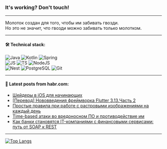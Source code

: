 ### It's working? Don't touch!

---
Молоток создан для того, чтобы им забивать гвозди. <br>
Но это не значит, что гвозди можно забивать только молотком.

---

#### 🛠️ Technical stack:

![Java](https://img.shields.io/badge/Java-informational?logo=Oracle&style=flat&logoColor=white&color=FF4500)
![Kotlin](https://img.shields.io/badge/Kotlin-informational?logo=Kotlin&style=flat&logoColor=white&color=774D97)
![Spring](https://img.shields.io/badge/SpringBoot-informational?logo=SpringBoot&style=flat&logoColor=white&color=6DB33F) <br>
![JS](https://img.shields.io/badge/JS-informational?logo=javaScript&style=flat&logoColor=black&color=F7Df1E)
![TS](https://img.shields.io/badge/TypeScript-informational?logo=typeScript&style=flat&logoColor=black&color=0667A8)
![NodeJS](https://img.shields.io/badge/NodeJS-informational?logo=node.js&style=flat&logoColor=white&color=70A760) <br>
![Nest](https://img.shields.io/badge/NestJS-informational?logo=NestJS&style=flat&logoColor=white&color=E0234E)
![PostgreSQL](https://img.shields.io/badge/PostgreSQL-informational?logo=PostgreSQL&style=flat&logoColor=white&color=DAA520)
![Git](https://img.shields.io/badge/Git-informational?logo=git&style=flat&logoColor=white&color=778899)

___

#### 💬 Latest posts from habr.com:

<!-- BLOG-POST-LIST:START -->
- [Шейдеры в iOS для начинающих](https://habr.com/ru/companies/dododev/articles/759574/?utm_source=habrahabr&utm_medium=rss&utm_campaign=759574)
- [[Перевод] Нововведения фреймворка Flutter 3.13.Часть 2](https://habr.com/ru/articles/760178/?utm_source=habrahabr&utm_medium=rss&utm_campaign=760178)
- [Простые правила при работе с растровыми изображениями на каждый день](https://habr.com/ru/companies/domclick/articles/759422/?utm_source=habrahabr&utm_medium=rss&utm_campaign=759422)
- [Time-based атаки во вредоносном ПО и противодействие им](https://habr.com/ru/companies/pt/articles/759758/?utm_source=habrahabr&utm_medium=rss&utm_campaign=759758)
- [Как банки становятся IT-компаниями с финансовыми сервисами: путь от SOAP к REST](https://habr.com/ru/companies/alfa/articles/754776/?utm_source=habrahabr&utm_medium=rss&utm_campaign=754776)
<!-- BLOG-POST-LIST:END -->

---
[![Top Langs](https://github-readme-stats-git-master-advtsetting-gmailcom.vercel.app/api/top-langs/?username=zloylis&langs_count=10&hide_title=false&title_color=e6edf3&size_weight=0.5&count_weight=0.5&layout=compact&hide_border=true&theme=dracula)](https://github.com/zloylis)

<!-- ![GitHub stats](https://github-readme-stats-git-master-advtsetting-gmailcom.vercel.app/api?username=zloylis&show_icons=true&hide_border=true&theme=dracula&hide_title=true&include_all_commits=true&count_private=true&hide=contribs&hide_rank=true) -->
